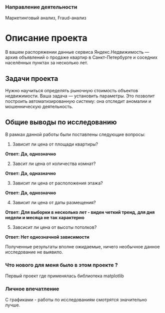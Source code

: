 ### Направление деятельности
Маркетинговый анализ, Fraud-анализ

# Описание проекта

В вашем распоряжении данные сервиса Яндекс.Недвижимость — архив объявлений о продаже квартир в Санкт-Петербурге и соседних населённых пунктах за несколько лет.

## Задачи проекта

Нужно научиться определять рыночную стоимость объектов недвижимости. Ваша задача — установить параметры. Это позволит построить автоматизированную систему: она отследит аномалии и мошенническую деятельность.


## Общие выводы по исследованию

В рамках данной работы были поставлены следующие вопросы:

1) Зависит ли цена от площади квартиры?

**Ответ: Да, однозначно**

2) Завсит ли цена от количества комнат?

**Ответ: Да, одназначно**

3) Зависит ли цена от расположения этажа?

**Ответ: Да, однозначно**

4) Зависит ли цена от даты размещения?

**Ответ: Для выборки в несколько лет - виден четкий тренд, для дня недели и месяца не так характерно**

5) Завсисит ли цена от высоты потолков?

**Ответ: Нет однозначной зависимости**

Полученные результаты вполне ожидаемые, ничего необычное данное исследование не выявило.

### Что нового для меня было в этом проекте ?

Первый проект где применялась библиотека matplotlib

### Личное впечатление

С графиками - работы по исследованиям смотрятся значительно лучше.

